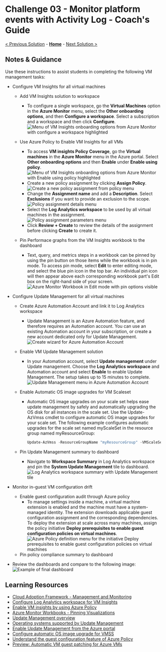 # Challenge 03 - Monitor platform events with Activity Log - Coach's Guide 

[< Previous Solution](./Solution-02.md) - **[Home](./README.md)** - [Next Solution >](./Solution-04.md)

## Notes & Guidance

Use these instructions to assist students in completing the following VM management tasks:

- Configure VM Insights for all virtual machines
  - Add VM Insights solution to workspace
    - To configure a single workspace, go the **Virtual Machines** option in the **Azure Monitor** menu, select the **Other onboarding options**, and then **Configure a workspace**. Select a subscription and a workspace and then click **Configure**.
  ![Menu of VM Insights onboarding options from Azure Monitor with configure a workspace highlighted](../Images/03-02-Add-VM-Insights-To-Workspace.png)

  - Use Azure Policy to Enable VM Insights for all VMs
    - To access **VM insights Policy Coverage**, go the **Virtual machines** in the **Azure Monitor** menu in the Azure portal. Select **Other onboarding options** and then **Enable** under **Enable using policy**.
  ![Menu of VM Insights onboarding options from Azure Monitor with Enable using policy highlighted](../Images/03-03-Enable-VM-Insights-using-Azure-Policy.png)
    - Create a new policy assignment by clicking **Assign Policy**.
  ![Create a new policy assignment from policy menu](../Images/03-04-Create-Policy-Assignment.png)
    - Change the **Assignment name** and add a **Description**. Select **Exclusions** if you want to provide an exclusion to the scope.
  ![Policy assignment details menu](../Images/03-05-Azure-Policy-Assignment-Details.png)
    - Select the **Log Analytics workspace** to be used by all virtual machines in the assignment.
  ![Policy assignment parameters menu](../Images/03-06-Azure-Policy-Assignment-Parameters.png)
    - Click **Review + Create** to review the details of the assignment before clicking **Create** to create it.

  - Pin Performace graphs from the VM Insights workbook to the dashboard
    - Text, query, and metrics steps in a workbook can be pinned by using the pin button on those items while the workbook is in pin mode. To access pin mode, select **Edit** to enter editing mode, and select the blue pin icon in the top bar. An individual pin icon will then appear above each corresponding workbook part's Edit box on the right-hand side of your screen.
    ![Azure Monitor Workbook in Edit mode with pin options visible](../Images/03-07-Pin-Workbook-Visualizations.png)

- Configure Update Management for all virtual machines
  - Create Azure Automation Account and link it to Log Analytics workspace
    - Update Management is an Azure Automation feature, and therefore requires an Automation account. You can use an existing Automation account in your subscription, or create a new account dedicated only for Update Management.
    ![Create wizard for Azure Automation Account](../Images/03-08-Create-Automation-Account.png)
  - Enable VM Update Management solution
    - In your Automation account, select **Update management** under Update management. Choose the **Log Analytics workspace** and Automation account and select **Enable** to enable Update Management. The setup takes up to 15 minutes to complete.
    ![Update Management menu in Azure Automation Account](../Images/03-09-Enable-Update-Management.png)
  - Enable Automatic OS image upgrades for VM Scaleset
    - Automatic OS image upgrades on your scale set helps ease update management by safely and automatically upgrading the OS disk for all instances in the scale set. Use the Update-AzVmss cmdlet to configure automatic OS image upgrades for your scale set. The following example configures automatic upgrades for the scale set named myScaleSet in the resource group named myResourceGroup:

        ```powershell
        Update-AzVmss -ResourceGroupName "myResourceGroup" -VMScaleSetName "myScaleSet" -AutomaticOSUpgrade $true
        ```

  - Pin Update Management summary to dashboard
    - Navigate to **Workspace Summary** in Log Analytics workspace and pin the **System Update Management** tile to dashboard.
  ![Log Analytics workspace summary with Update Management tile](../Images/03-10-Pin-Update-Management-Solution-Tile.PNG)

- Monitor in-guest VM configuration drift
  - Enable guest configuration audit through Azure policy
    - To manage settings inside a machine, a virtual machine extension is enabled and the machine must have a system-managed identity. The extension downloads applicable guest configuration assignment and the corresponding dependencies. To deploy the extension at scale across many machines, assign the policy initiative **Deploy prerequisites to enable guest configuration policies on virtual machines**.
    ![Azure Policy definition menu for the initiative Deploy prerequisites to enable guest configuration policies on virtual machines](../Images/03-11-Guest-Config-Policy-Definition.png)
  - Pin policy compliance summary to dashboard

- Review the dashboards and compare to the following image:
![Example of final dashboard](../Images/03-01-Final-Dashboard.png)

## Learning Resources

- [Cloud Adoption Framework - Management and Monitoring](https://docs.microsoft.com/en-us/azure/cloud-adoption-framework/ready/enterprise-scale/management-and-monitoring)
- [Configure Log Analytics workspace for VM Insights](https://docs.microsoft.com/en-us/azure/azure-monitor/vm/vminsights-configure-workspace?tabs=CLI#add-vminsights-solution-to-workspace)
- [Enable VM insights by using Azure Policy](https://docs.microsoft.com/en-us/azure/azure-monitor/vm/vminsights-enable-policy)
- [Azure Monitor Workbooks - Pinning Visualizations](https://docs.microsoft.com/en-us/azure/azure-monitor/visualize/workbooks-overview#pinning-visualizations)
- [Update Management overview](https://docs.microsoft.com/en-us/azure/automation/update-management/overview)
- [Operating systems supported by Update Management](https://docs.microsoft.com/en-Us/azure/automation/update-management/operating-system-requirements#:~:text=Update%20Management%20does%20not%20support%20safely%20automating%20update,managing%20OS%20image%20upgrades%20on%20your%20scale%20set)
- [Enable Update Management from the Azure portal](https://docs.microsoft.com/en-us/azure/automation/update-management/enable-from-portal#enable-update-management)
- [Configure automatic OS image upgrade for VMSS](https://docs.microsoft.com/en-us/azure/virtual-machine-scale-sets/virtual-machine-scale-sets-automatic-upgrade)
- [Understand the guest configuration feature of Azure Policy](https://docs.microsoft.com/en-us/azure/governance/policy/concepts/guest-configuration)
- [Preview: Automatic VM guest patching for Azure VMs](https://docs.microsoft.com/en-us/azure/virtual-machines/automatic-vm-guest-patching)

